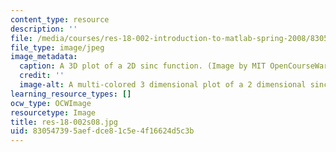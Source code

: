 ```yaml
---
content_type: resource
description: ''
file: /media/courses/res-18-002-introduction-to-matlab-spring-2008/830547395aefdce81c5e4f16624d5c3b_res-18-002s08.jpg
file_type: image/jpeg
image_metadata:
  caption: A 3D plot of a 2D sinc function. (Image by MIT OpenCourseWare.)
  credit: ''
  image-alt: A multi-colored 3 dimensional plot of a 2 dimensional sinc function.
learning_resource_types: []
ocw_type: OCWImage
resourcetype: Image
title: res-18-002s08.jpg
uid: 83054739-5aef-dce8-1c5e-4f16624d5c3b
---
```

